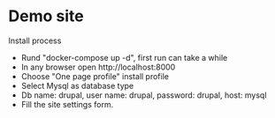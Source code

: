 # Demo site

Install process
- Rund "docker-compose up -d", first run can take a while
- In any browser open http://localhost:8000
- Choose "One page profile" install profile
- Select Mysql as database type
- Db name: drupal, user name: drupal, password: drupal, host: mysql
- Fill the site settings form. 
